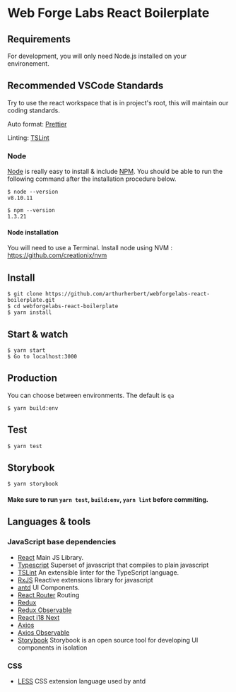 # Web Forge Labs React Boilerplate

## Requirements

For development, you will only need Node.js installed on your environement.

## Recommended VSCode Standards

Try to use the react workspace that is in project's root, this will maintain our coding standards.

Auto format: [Prettier](https://marketplace.visualstudio.com/items?itemName=esbenp.prettier-vscode)

Linting: [TSLint](https://marketplace.visualstudio.com/items?itemName=ms-vscode.vscode-typescript-tslint-plugin)

### Node

[Node](http://nodejs.org/) is really easy to install & include [NPM](https://npmjs.org/).
You should be able to run the following command after the installation procedure
below.

    $ node --version
    v8.10.11

    $ npm --version
    1.3.21

#### Node installation

You will need to use a Terminal.
Install node using NVM : https://github.com/creationix/nvm

## Install

    $ git clone https://github.com/arthurherbert/webforgelabs-react-boilerplate.git
    $ cd webforgelabs-react-boilerplate
    $ yarn install

## Start & watch

    $ yarn start
    $ Go to localhost:3000

## Production

You can choose between environments. The default is `qa`

    $ yarn build:env

## Test

    $ yarn test

## Storybook

    $ yarn storybook

#### Make sure to run `yarn test`, `build:env`, `yarn lint` before commiting.

## Languages & tools

### JavaScript base dependencies

- [React](https://reactjs.org/) Main JS Library.
- [Typescript](https://www.typescriptlang.org/) Superset of javascript that compiles to plain javascript
- [TSLint](https://palantir.github.io/tslint/) An extensible linter for the TypeScript language.
- [RxJS](https://www.learnrxjs.io/) Reactive extensions library for javascript
- [antd](https://ant.design/) UI Components.
- [React Router](https://reacttraining.com/react-router/web/guides/quick-start) Routing
- [Redux](https://redux.js.org/)
- [Redux Observable](https://redux-observable.js.org/)
- [React i18 Next](https://react.i18next.com/)
- [Axios](https://github.com/axios/axios)
- [Axios Observable](https://github.com/zhaosiyang/axios-observable)
- [Storybook](https://storybook.js.org/) Storybook is an open source tool for developing UI components in isolation

### CSS

- [LESS](http://lesscss.org/) CSS extension language used by antd
